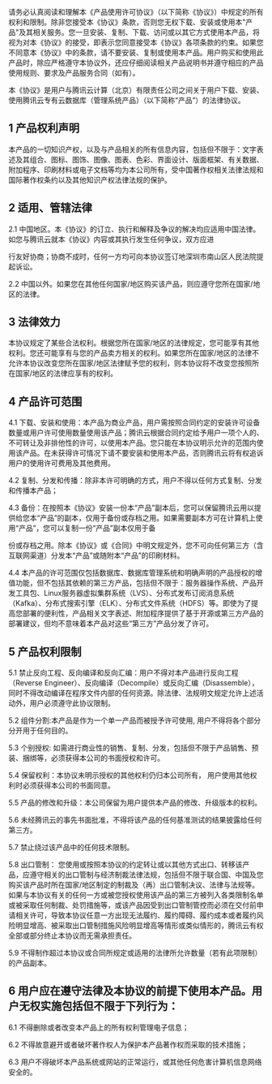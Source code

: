 请务必认真阅读和理解本《产品使用许可协议》（以下简称《协议》）中规定的所有权利和限制。除非您接受本《协议》条款，否则您无权下载、安装或使用本"产品"及其相关服务。您一旦安装、复制、下载、访问或以其它方式使用本产品，将视为对本《协议》的接受，即表示您同意接受本《协议》各项条款的约束。如果您不同意本《协议》中的条款，请不要安装、复制或使用本产品。用户购买和使用此产品时，除应严格遵守本协议外，还应仔细阅读相关产品说明书并遵守相应的产品使用规则、要求及产品服务合同（如有）。

本《协议》是用户与腾讯云计算（北京）有限责任公司之间关于用户下载、安装、使用腾讯云专有云数据库（管理系统产品）（以下简称“产品”）的法律协议。

## 1 产品权利声明

本产品的一切知识产权，以及与产品相关的所有信息内容，包括但不限于：文字表述及其组合、图标、图饰、图像、图表、色彩、界面设计、版面框架、有关数据、附加程序、印刷材料或电子文档等均为本公司所有，受中国著作权相关法律法规和国际著作权条约以及其他知识产权法律法规的保护。

## 2 适用、管辖法律

2.1 中国地区。本《协议》的订立、执行和解释及争议的解决均应适用中国法律。如您与腾讯云就本《协议》内容或其执行发生任何争议，双方应进

行友好协商；协商不成时，任何一方均可向本协议签订地深圳市南山区人民法院提起诉讼。

2.2 中国以外。如果您在其他任何国家/地区购买该产品，则应遵守您所在国家/地区的法律。

## 3 法律效力

本协议规定了某些合法权利。根据您所在国家/地区的法律规定，您可能享有其他权利。您还可能享有与您的产品卖方相关的权利。如果您所在国家/地区的法律不允许本协议改变您所在国家/地区法律赋予您的权利，则本协议将不改变您按照所在国家/地区的法律应享有的权利。

## 4 产品许可范围

4.1 下载、安装和使用：本产品为商业产品，用户需按照合同约定的安装许可设备数量或用户许可使用数量使用该产品；腾讯云根据合同约定给予用户一项个人的、不可转让及非排他性的许可，以使用本产品。您只能在本协议明示允许的范围内使用该产品。在未获得许可情况下请不要安装和使用本产品，否则腾讯云将有权追诉用户的使用许可费用及其他费用。

4.2 复制、分发和传播：除非本许可明确的方式，用户不得以任何方式复制、分发和传播本产品；

4.3 备份：在按照本《协议》安装一份本“产品”副本后，您可以保留腾讯云用以提供给您本“产品”的副本，仅用于备份或存档之用。如果需要副本方可在计算机上使用“产品”，您可以复制一份“产品”副本仅用于备

份或存档之用。除本《协议》或《合同》中明文规定外，您不可向任何第三方（含互联网渠道）分发本“产品”或随附本“产品”的印刷材料。

4.4 本产品的许可范围仅包括数据库、数据库管理系统和明确声明的产品授权的增值功能，但不包括其依赖的第三方产品，包括但不限于：服务器操作系统、产品开发工具包、Linux服务器虚拟集群系统（LVS）、分布式发布订阅消息系统（Kafka）、分布式搜索引擎（ELK）、分布式文件系统（HDFS）等。即使为了提高您部署的便利性，产品相关文字表述、附加程序提供了基于开源或第三方产品的部署建议，但均不意味着本产品对这些“第三方”产品分发了许可。
## 5 产品权利限制
5.1 禁止反向工程、反向编译和反向汇编：用户不得对本产品进行反向工程（Reverse Engineer）、反向编译（Decompile）或反向汇编（Disassemble），同时不得改动编译在程序文件内部的任何资源。除法律、法规明文规定允许上述活动外，用户必须遵守此协议限制。

5.2 组件分割:本产品是作为一个单一产品而被授予许可使用, 用户不得将各个部分分开用于任何目的。

5.3 个别授权: 如需进行商业性的销售、复制、分发，包括但不限于产品销售、预装、捆绑等，必须获得本公司的书面授权和许可。

5.4 保留权利：本协议未明示授权的其他权利仍归本公司所有， 用户使用其他权利时必须获得本公司的书面同意。

5.5 产品的修改和升级：本公司保留为用户提供本产品的修改、升级版本的权利。

5.6 未经腾讯云的事先书面批准，不得将该产品的任何基准测试的结果披露给任何第三方。

5.7 禁止绕过该产品中的任何技术限制。

5.8 出口管制： 您使用或按照本协议的约定转让或以其他方式出口、转移该产品，应遵守相关的出口管制与经济制裁法律法规，包括但不限于联合国、中国及您购买该产品时所在国家/地区制定的制裁及（再）出口管制决议、法律与法规等。如果与本协议有关的任何一方或被您授权使用该产品的第三方被列入各类限制名单或被采取任何制裁、处罚措施等，或该产品因受到出口管制管控而必须在交付前申请相关许可，导致本协议任意一方出现无法履约、履约障碍、履约成本或者履约风险明显增高、被采取出口管制措施风险明显增高等情形或类似情形的，腾讯云有权全部或部分终止本协议而无需承担责任。

5.9 不得制作超过本协议或合同所规定或适用的法律所允许数量（若有此项限制）的产品副本。

## 6 用户应在遵守法律及本协议的前提下使用本产品。用户无权实施包括但不限于下列行为：

6.1 不得删除或者改变本产品上的所有权利管理电子信息；

6.2 不得故意避开或者破坏著作权人为保护本产品著作权而采取的技术措施；

6.3 用户不得破坏本产品系统或网站的正常运行，或其他任何危害计算机信息网络安全的。
